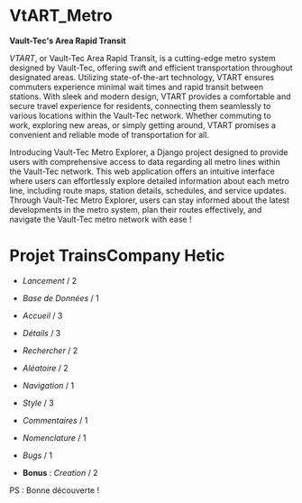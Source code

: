# VtART_Metro
**Vault-Tec's Area Rapid Transit**

*VTART*, or Vault-Tec Area Rapid Transit, is a cutting-edge metro system designed by Vault-Tec, offering swift and efficient transportation throughout designated areas. Utilizing state-of-the-art technology, VTART ensures commuters experience minimal wait times and rapid transit between stations. With sleek and modern design, VTART provides a comfortable and secure travel experience for residents, connecting them seamlessly to various locations within the Vault-Tec network. Whether commuting to work, exploring new areas, or simply getting around, VTART promises a convenient and reliable mode of transportation for all.

Introducing Vault-Tec Metro Explorer, a Django project designed to provide users with comprehensive access to data regarding all metro lines within the Vault-Tec network. This web application offers an intuitive interface where users can effortlessly explore detailed information about each metro line, including route maps, station details, schedules, and service updates. Through Vault-Tec Metro Explorer, users can stay informed about the latest developments in the metro system, plan their routes effectively, and navigate the Vault-Tec metro network with ease !


# Projet TrainsCompany Hetic

- *Lancement* / 2
- *Base de Données* / 1
- *Accueil* / 3
- *Détails* / 3
- *Rechercher* / 2
- *Aléatoire* / 2
- *Navigation* / 1
- *Style* / 3
- *Commentaires* / 1
- *Nomenclature* / 1
- *Bugs* / 1

- **Bonus** : *Creation* / 2

PS : Bonne découverte !
